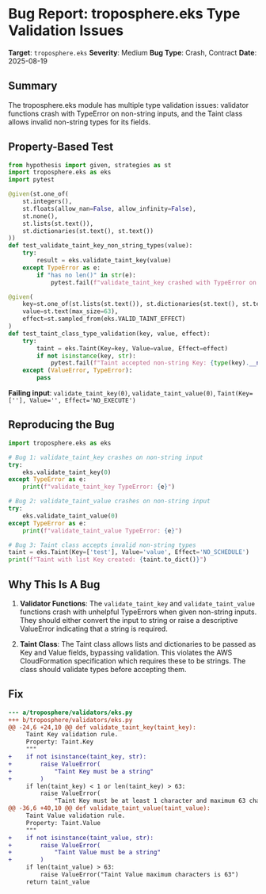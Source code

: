 # Bug Report: troposphere.eks Type Validation Issues

**Target**: `troposphere.eks`
**Severity**: Medium
**Bug Type**: Crash, Contract
**Date**: 2025-08-19

## Summary

The troposphere.eks module has multiple type validation issues: validator functions crash with TypeError on non-string inputs, and the Taint class allows invalid non-string types for its fields.

## Property-Based Test

```python
from hypothesis import given, strategies as st
import troposphere.eks as eks
import pytest

@given(st.one_of(
    st.integers(),
    st.floats(allow_nan=False, allow_infinity=False),
    st.none(),
    st.lists(st.text()),
    st.dictionaries(st.text(), st.text())
))
def test_validate_taint_key_non_string_types(value):
    try:
        result = eks.validate_taint_key(value)
    except TypeError as e:
        if "has no len()" in str(e):
            pytest.fail(f"validate_taint_key crashed with TypeError on {type(value).__name__} input: {e}")

@given(
    key=st.one_of(st.lists(st.text()), st.dictionaries(st.text(), st.text())),
    value=st.text(max_size=63),
    effect=st.sampled_from(eks.VALID_TAINT_EFFECT)
)
def test_taint_class_type_validation(key, value, effect):
    try:
        taint = eks.Taint(Key=key, Value=value, Effect=effect)
        if not isinstance(key, str):
            pytest.fail(f"Taint accepted non-string Key: {type(key).__name__}")
    except (ValueError, TypeError):
        pass
```

**Failing input**: `validate_taint_key(0)`, `validate_taint_value(0)`, `Taint(Key=[''], Value='', Effect='NO_EXECUTE')`

## Reproducing the Bug

```python
import troposphere.eks as eks

# Bug 1: validate_taint_key crashes on non-string input
try:
    eks.validate_taint_key(0)
except TypeError as e:
    print(f"validate_taint_key TypeError: {e}")

# Bug 2: validate_taint_value crashes on non-string input  
try:
    eks.validate_taint_value(0)
except TypeError as e:
    print(f"validate_taint_value TypeError: {e}")

# Bug 3: Taint class accepts invalid non-string types
taint = eks.Taint(Key=['test'], Value='value', Effect='NO_SCHEDULE')
print(f"Taint with list Key created: {taint.to_dict()}")
```

## Why This Is A Bug

1. **Validator Functions**: The `validate_taint_key` and `validate_taint_value` functions crash with unhelpful TypeErrors when given non-string inputs. They should either convert the input to string or raise a descriptive ValueError indicating that a string is required.

2. **Taint Class**: The Taint class allows lists and dictionaries to be passed as Key and Value fields, bypassing validation. This violates the AWS CloudFormation specification which requires these to be strings. The class should validate types before accepting them.

## Fix

```diff
--- a/troposphere/validators/eks.py
+++ b/troposphere/validators/eks.py
@@ -24,6 +24,10 @@ def validate_taint_key(taint_key):
     Taint Key validation rule.
     Property: Taint.Key
     """
+    if not isinstance(taint_key, str):
+        raise ValueError(
+            "Taint Key must be a string"
+        )
     if len(taint_key) < 1 or len(taint_key) > 63:
         raise ValueError(
             "Taint Key must be at least 1 character and maximum 63 characters"
@@ -36,6 +40,10 @@ def validate_taint_value(taint_value):
     Taint Value validation rule.
     Property: Taint.Value
     """
+    if not isinstance(taint_value, str):
+        raise ValueError(
+            "Taint Value must be a string"
+        )
     if len(taint_value) > 63:
         raise ValueError("Taint Value maximum characters is 63")
     return taint_value
```